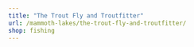 ```yaml
---
title: "The Trout Fly and Troutfitter"
url: /mammoth-lakes/the-trout-fly-and-troutfitter/
shop: fishing
---
```

